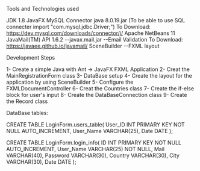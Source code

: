 Tools and Technologies used

JDK 1.8
JavaFX
MySQL Connector java 8.0.19.jar (To be able to use SQL connecter import "com.mysql.jdbc.Driver;") To Download: https://dev.mysql.com/downloads/connector/j/
Apache NetBeans 11
JavaMail(TM) API 1.6.2  --javax.mail.jar  --Email Validation To Download: https://javaee.github.io/javamail/
SceneBuilder --FXML layout

Development Steps

1- Create a simple Java with Ant -> JavaFX FXML Application
2- Creat the MainRegistrationForm class
3- DataBase setup
4- Create the layout for the application by using SceneBuilder
5- Configure the FXMLDocumentController
6- Creat the Countries class
7- Create the if-else block for user's input
8- Create the DataBaseConnection class
9- Create the Record class


DataBase tables:

CREATE TABLE LoginForm.users_table(
	User_ID INT PRIMARY KEY NOT NULL AUTO_INCREMENT,
	User_Name VARCHAR(25),
	Date DATE
);

CREATE TABLE LoginForm.login_info(
	ID INT PRIMARY KEY NOT NULL AUTO_INCREMENT,
	User_Name VARCHAR(25) NOT NULL,
	Mail VARCHAR(40),
	Password VARCHAR(30),
	Country VARCHAR(30),
	City VARCHAR(30),
	Date DATE
);

